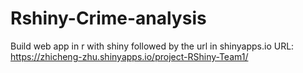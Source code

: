 # Rshiny-Crime-analysis
Build web app in r with shiny followed by the url in shinyapps.io
URL:  https://zhicheng-zhu.shinyapps.io/project-RShiny-Team1/

